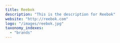 ```yaml
---
title: Reebok
description: "This is the description for Reebok"
website: "http://reebok.com"
logo: "/images/reebok.jpg"
taxonomy_indexes:
  - "brands"
---
```

